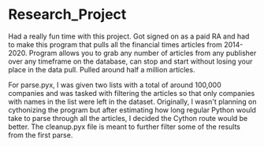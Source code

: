 # Research_Project
Had a really fun time with this project. Got signed on as a paid RA and had to make this program that pulls all the financial times articles from 2014-2020. Program allows you to grab any number of articles from any publisher over any timeframe on the database, can stop and start without losing your place in the data pull. Pulled around half a million articles.

For parse.pyx, I was given two lists with a total of around 100,000 companies and was tasked with filtering the articles so that only companies with names in the list were left in the dataset. Originally, I wasn't planning on cythonizing the program but after estimating how long regular Python would take to parse through all the articles, I decided the Cython route would be better. The cleanup.pyx file is meant to further filter some of the results from the first parse.
